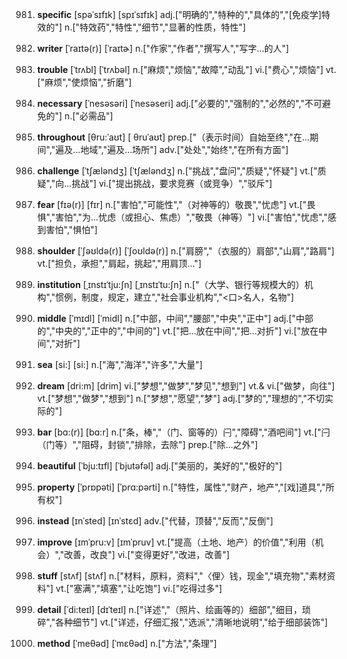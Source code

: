 981. **specific**
[spəˈsɪfɪk]  [spɪˈsɪfɪk]
adj.["明确的","特种的","具体的","[免疫学]特效的"]  n.["特效药","特性","细节","显著的性质，特性"]  

982. **writer**
[ˈraɪtə(r)]  [ˈraɪtɚ]
n.["作家","作者","撰写人","写字…的人"]  

983. **trouble**
[ˈtrʌbl]  [ˈtrʌbəl]
n.["麻烦","烦恼","故障","动乱"]  vi.["费心","烦恼"]  vt.["麻烦","使烦恼","折磨"]  

984. **necessary**
[ˈnesəsəri]  [ˈnesəseri]
adj.["必要的","强制的","必然的","不可避免的"]  n.["必需品"]  

985. **throughout**
[θru:ˈaʊt]  [ θruˈaʊt]
prep.["（表示时间）自始至终","在…期间","遍及…地域","遍及…场所"]  adv.["处处","始终","在所有方面"]  

986. **challenge**
[ˈtʃæləndʒ]  [ˈtʃæləndʒ]
n.["挑战","盘问","质疑","怀疑"]  vt.["质疑","向…挑战"]  vi.["提出挑战，要求竞赛（或竞争）","驳斥"]  

987. **fear**
[fɪə(r)]  [fɪr]
n.["害怕","可能性","（对神等的）敬畏","忧虑"]  vt.["畏惧","害怕","为…忧虑（或担心、焦虑）","敬畏（神等）"]  vi.["害怕","忧虑","感到害怕","惧怕"]  

988. **shoulder**
[ˈʃəʊldə(r)]  [ˈʃoʊldə(r)]
n.["肩膀","（衣服的）肩部","山肩","路肩"]  vt.["担负，承担","肩起，挑起","用肩顶…"]  

989. **institution**
[ˌɪnstɪˈtju:ʃn]  [ˌɪnstɪˈtu:ʃn]
n.["（大学、银行等规模大的）机构","惯例，制度，规定，建立","社会事业机构","<口>名人，名物"]  

990. **middle**
[ˈmɪdl]  [ˈmidl]
n.["中部，中间","腰部","中央","正中"]  adj.["中部的","中央的","正中的","中间的"]  vt.["把…放在中间","把…对折"]  vi.["放在中间","对折"]  

991. **sea**
[si:]  [si:]
n.["海","海洋","许多","大量"]  

992. **dream**
[dri:m]  [drim]
vi.["梦想","做梦","梦见","想到"]  vt.& vi.["做梦，向往"]  vt.["梦想","做梦","想到"]  n.["梦想","愿望","梦"]  adj.["梦的","理想的","不切实际的"]  

993. **bar**
[bɑ:(r)]  [bɑ:r]
n.["条，棒","（门、窗等的）闩","障碍","酒吧间"]  vt.["闩（门等）","阻碍，封锁","排除，去除"]  prep.["除…之外"]  

994. **beautiful**
[ˈbju:tɪfl]  [ˈbjutəfəl]
adj.["美丽的，美好的","极好的"]  

995. **property**
[ˈprɒpəti]  [ˈprɑ:pərti]
n.["特性，属性","财产，地产","[戏]道具","所有权"]  

996. **instead**
[ɪnˈsted]  [ɪnˈstɛd]
adv.["代替，顶替","反而","反倒"]  

997. **improve**
[ɪmˈpru:v]  [ɪmˈpruv]
vt.["提高（土地、地产）的价值","利用（机会）","改善，改良"]  vi.["变得更好","改进，改善"]  

998. **stuff**
[stʌf]  [stʌf]
n.["材料，原料，资料","〈俚〉钱，现金","填充物","素材资料"]  vt.["塞满","填塞","让吃饱"]  vi.["吃得过多"]  

999. **detail**
[ˈdi:teɪl]  [dɪˈteɪl]
n.["详述","（照片、绘画等的）细部","细目，琐碎","各种细节"]  vt.["详述，仔细汇报","选派","清晰地说明","给于细部装饰"]  

1000. **method**
[ˈmeθəd]  [ˈmɛθəd]
n.["方法","条理"]  

